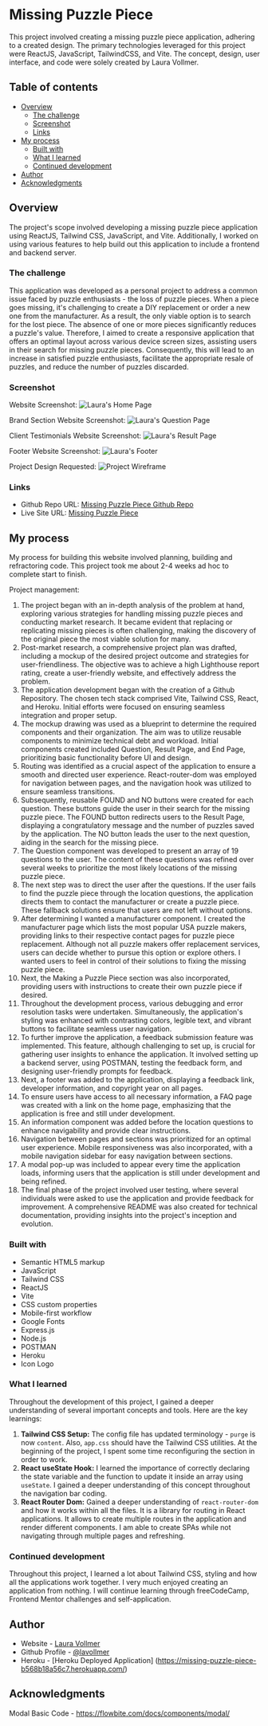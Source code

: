 # Missing Puzzle Piece

This project involved creating a missing puzzle piece application, adhering to a created design. The primary technologies leveraged for this project were ReactJS, JavaScript, TailwindCSS, and Vite. The concept, design, user interface, and code were solely created by Laura Vollmer.

## Table of contents

- [Overview](#overview)
  - [The challenge](#the-challenge)
  - [Screenshot](#screenshot)
  - [Links](#links)
- [My process](#my-process)
  - [Built with](#built-with)
  - [What I learned](#what-i-learned)
  - [Continued development](#continued-development)
- [Author](#author)
- [Acknowledgments](#acknowledgments)


## Overview

The project's scope involved developing a missing puzzle piece application using ReactJS, Tailwind CSS, JavaScript, and Vite. Additionally, I worked on using various features to help build out this application to include a frontend and backend server.

### The challenge

This application was developed as a personal project to address a common issue faced by puzzle enthusiasts - the loss of puzzle pieces. When a piece goes missing, it's challenging to create a DIY replacement or order a new one from the manufacturer. As a result, the only viable option is to search for the lost piece. The absence of one or more pieces significantly reduces a puzzle's value. Therefore, I aimed to create a responsive application that offers an optimal layout across various device screen sizes, assisting users in their search for missing puzzle pieces. Consequently, this will lead to an increase in satisfied puzzle enthusiasts, facilitate the appropriate resale of puzzles, and reduce the number of puzzles discarded.

### Screenshot

Website Screenshot:
![Laura's Home Page]()

Brand Section Website Screenshot:
![Laura's Question Page]()

Client Testimonials Website Screenshot:
![Laura's Result Page]()

Footer Website Screenshot:
![Laura's Footer]()

Project Design Requested:
![Project Wireframe]()

### Links

- Github Repo URL: [Missing Puzzle Piece Github Repo](https://github.com/lavollmer/missingpuzzlepiece)
- Live Site URL: [Missing Puzzle Piece](https://missing-puzzle-piece-b568b18a56c7.herokuapp.com/)

## My process

My process for building this website involved planning, building and refractoring code. This project took me about 2-4 weeks ad hoc to complete start to finish.

Project management:
1. The project began with an in-depth analysis of the problem at hand, exploring various strategies for handling missing puzzle pieces and conducting market research. It became evident that replacing or replicating missing pieces is often challenging, making the discovery of the original piece the most viable solution for many.
2. Post-market research, a comprehensive project plan was drafted, including a mockup of the desired project outcome and strategies for user-friendliness. The objective was to achieve a high Lighthouse report rating, create a user-friendly website, and effectively address the problem.
3. The application development began with the creation of a Github Repository. The chosen tech stack comprised Vite, Tailwind CSS, React, and Heroku. Initial efforts were focused on ensuring seamless integration and proper setup.
4. The mockup drawing was used as a blueprint to determine the required components and their organization. The aim was to utilize reusable components to minimize technical debt and workload. Initial components created included Question, Result Page, and End Page, prioritizing basic functionality before UI and design.
5. Routing was identified as a crucial aspect of the application to ensure a smooth and directed user experience. React-router-dom was employed for navigation between pages, and the navigation hook was utilized to ensure seamless transitions.
6. Subsequently, reusable FOUND and NO buttons were created for each question. These buttons guide the user in their search for the missing puzzle piece. The FOUND button redirects users to the Result Page, displaying a congratulatory message and the number of puzzles saved by the application. The NO button leads the user to the next question, aiding in the search for the missing piece.
7. The Question component was developed to present an array of 19 questions to the user. The content of these questions was refined over several weeks to prioritize the most likely locations of the missing puzzle piece.
8. The next step was to direct the user after the questions. If the user fails to find the puzzle piece through the location questions, the application directs them to contact the manufacturer or create a puzzle piece. These fallback solutions ensure that users are not left without options.
9. After determining I wanted a manufacturer component. I created the manufacturer page which lists the most popular USA puzzle makers, providing links to their respective contact pages for puzzle piece replacement. Although not all puzzle makers offer replacement services, users can decide whether to pursue this option or explore others. I wanted users to feel in control of their solutions to fixing the missing puzzle piece.
10. Next, the Making a Puzzle Piece section was also incorporated, providing users with instructions to create their own puzzle piece if desired.
11. Throughout the development process, various debugging and error resolution tasks were undertaken. Simultaneously, the application's styling was enhanced with contrasting colors, legible text, and vibrant buttons to facilitate seamless user navigation.
12. To further improve the application, a feedback submission feature was implemented. This feature, although challenging to set up, is crucial for gathering user insights to enhance the application. It involved setting up a backend server, using POSTMAN, testing the feedback form, and designing user-friendly prompts for feedback.
13. Next, a footer was added to the application, displaying a feedback link, developer information, and copyright year on all pages.
14. To ensure users have access to all necessary information, a FAQ page was created with a link on the home page, emphasizing that the application is free and still under development.
15. An information component was added before the location questions to enhance navigability and provide clear instructions.
16. Navigation between pages and sections was prioritized for an optimal user experience. Mobile responsiveness was also incorporated, with a mobile navigation sidebar for easy navigation between sections.
17. A modal pop-up was included to appear every time the application loads, informing users that the application is still under development and being refined.
18. The final phase of the project involved user testing, where several individuals were asked to use the application and provide feedback for improvement. A comprehensive README was also created for technical documentation, providing insights into the project's inception and evolution.

### Built with

- Semantic HTML5 markup
- JavaScript
- Tailwind CSS
- ReactJS
- Vite
- CSS custom properties
- Mobile-first workflow
- Google Fonts
- Express.js
- Node.js
- POSTMAN
- Heroku
- Icon Logo


### What I learned

Throughout the development of this project, I gained a deeper understanding of several important concepts and tools. Here are the key learnings:

1. **Tailwind CSS Setup:** The config file has updated terminology - `purge` is now `content`. Also, `app.css` should have the Tailwind CSS utilities. At the beginning of the project, I spent some time reconfiguring the section in order to work.
2. **React useState Hook:** I learned the importance of correctly declaring the state variable and the function to update it inside an array using `useState`. I gained a deeper understanding of this concept throughout the navigation bar coding.
4. **React Router Dom:** Gained a deeper understanding of `react-router-dom` and how it works within all the files. It is a library for routing in React applications. It allows to create multiple routes in the application and render different components. I am able to create SPAs while not navigating through multiple pages and refreshing.

### Continued development

Throughout this project, I learned a lot about Tailwind CSS, styling and how all the applications work together. I very much enjoyed creating an application from nothing. I will continue learning through freeCodeCamp, Frontend Mentor challenges and self-application.

## Author

- Website - [Laura Vollmer](https://lauradeveloper.com/)
- Github Profile - [@lavollmer](https://github.com/lavollmer)
- Heroku - [Heroku Deployed Application] (https://missing-puzzle-piece-b568b18a56c7.herokuapp.com/)

## Acknowledgments

Modal Basic Code - https://flowbite.com/docs/components/modal/